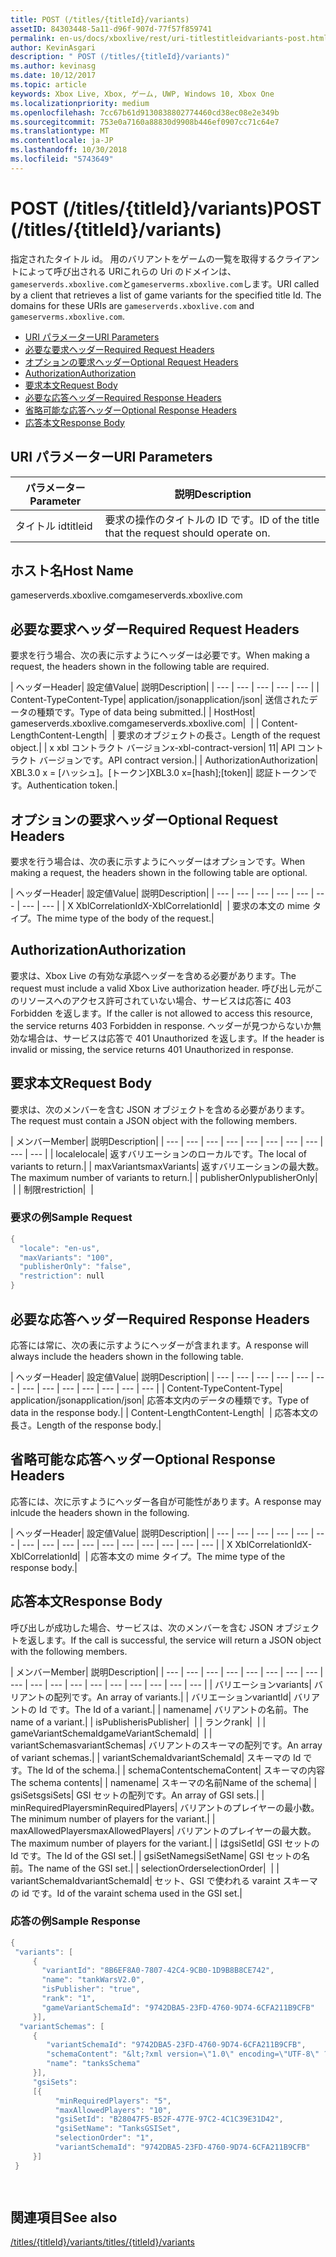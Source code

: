 ```yaml
---
title: POST (/titles/{titleId}/variants)
assetID: 84303448-5a11-d96f-907d-77f57f859741
permalink: en-us/docs/xboxlive/rest/uri-titlestitleidvariants-post.html
author: KevinAsgari
description: " POST (/titles/{titleId}/variants)"
ms.author: kevinasg
ms.date: 10/12/2017
ms.topic: article
keywords: Xbox Live, Xbox, ゲーム, UWP, Windows 10, Xbox One
ms.localizationpriority: medium
ms.openlocfilehash: 7cc67b61d9130838802774460cd38ec08e2e349b
ms.sourcegitcommit: 753e0a7160a88830d9908b446ef0907cc71c64e7
ms.translationtype: MT
ms.contentlocale: ja-JP
ms.lasthandoff: 10/30/2018
ms.locfileid: "5743649"
---
```

# <a name="post-titlestitleidvariants"></a><span data-ttu-id="de5e2-104">POST (/titles/{titleId}/variants)</span><span class="sxs-lookup"><span data-stu-id="de5e2-104">POST (/titles/{titleId}/variants)</span></span>
<span data-ttu-id="de5e2-105">指定されたタイトル id。 用のバリアントをゲームの一覧を取得するクライアントによって呼び出される URIこれらの Uri のドメインは、`gameserverds.xboxlive.com`と`gameserverms.xboxlive.com`します。</span><span class="sxs-lookup"><span data-stu-id="de5e2-105">URI called by a client that retrieves a list of game variants for the specified title Id. The domains for these URIs are `gameserverds.xboxlive.com` and `gameserverms.xboxlive.com`.</span></span>
 
  * [<span data-ttu-id="de5e2-106">URI パラメーター</span><span class="sxs-lookup"><span data-stu-id="de5e2-106">URI Parameters</span></span>](#ID4EZ)
  * [<span data-ttu-id="de5e2-107">必要な要求ヘッダー</span><span class="sxs-lookup"><span data-stu-id="de5e2-107">Required Request Headers</span></span>](#ID4EIB)
  * [<span data-ttu-id="de5e2-108">オプションの要求ヘッダー</span><span class="sxs-lookup"><span data-stu-id="de5e2-108">Optional Request Headers</span></span>](#ID4EED)
  * [<span data-ttu-id="de5e2-109">Authorization</span><span class="sxs-lookup"><span data-stu-id="de5e2-109">Authorization</span></span>](#ID4E3D)
  * [<span data-ttu-id="de5e2-110">要求本文</span><span class="sxs-lookup"><span data-stu-id="de5e2-110">Request Body</span></span>](#ID4EEE)
  * [<span data-ttu-id="de5e2-111">必要な応答ヘッダー</span><span class="sxs-lookup"><span data-stu-id="de5e2-111">Required Response Headers</span></span>](#ID4ELF)
  * [<span data-ttu-id="de5e2-112">省略可能な応答ヘッダー</span><span class="sxs-lookup"><span data-stu-id="de5e2-112">Optional Response Headers</span></span>](#ID4EMG)
  * [<span data-ttu-id="de5e2-113">応答本文</span><span class="sxs-lookup"><span data-stu-id="de5e2-113">Response Body</span></span>](#ID4EEH)
 
<a id="ID4EZ"></a>

 
## <a name="uri-parameters"></a><span data-ttu-id="de5e2-114">URI パラメーター</span><span class="sxs-lookup"><span data-stu-id="de5e2-114">URI Parameters</span></span>
 
| <span data-ttu-id="de5e2-115">パラメーター</span><span class="sxs-lookup"><span data-stu-id="de5e2-115">Parameter</span></span>| <span data-ttu-id="de5e2-116">説明</span><span class="sxs-lookup"><span data-stu-id="de5e2-116">Description</span></span>| 
| --- | --- | 
| <span data-ttu-id="de5e2-117">タイトル id</span><span class="sxs-lookup"><span data-stu-id="de5e2-117">titleid</span></span>| <span data-ttu-id="de5e2-118">要求の操作のタイトルの ID です。</span><span class="sxs-lookup"><span data-stu-id="de5e2-118">ID of the title that the request should operate on.</span></span>| 
  
<a id="ID5EG"></a>

 
## <a name="host-name"></a><span data-ttu-id="de5e2-119">ホスト名</span><span class="sxs-lookup"><span data-stu-id="de5e2-119">Host Name</span></span>

<span data-ttu-id="de5e2-120">gameserverds.xboxlive.com</span><span class="sxs-lookup"><span data-stu-id="de5e2-120">gameserverds.xboxlive.com</span></span>
 
<a id="ID4EIB"></a>

 
## <a name="required-request-headers"></a><span data-ttu-id="de5e2-121">必要な要求ヘッダー</span><span class="sxs-lookup"><span data-stu-id="de5e2-121">Required Request Headers</span></span>
 
<span data-ttu-id="de5e2-122">要求を行う場合、次の表に示すようにヘッダーは必要です。</span><span class="sxs-lookup"><span data-stu-id="de5e2-122">When making a request, the headers shown in the following table are required.</span></span>
 
| <span data-ttu-id="de5e2-123">ヘッダー</span><span class="sxs-lookup"><span data-stu-id="de5e2-123">Header</span></span>| <span data-ttu-id="de5e2-124">設定値</span><span class="sxs-lookup"><span data-stu-id="de5e2-124">Value</span></span>| <span data-ttu-id="de5e2-125">説明</span><span class="sxs-lookup"><span data-stu-id="de5e2-125">Description</span></span>| 
| --- | --- | --- | --- | --- | 
| <span data-ttu-id="de5e2-126">Content-Type</span><span class="sxs-lookup"><span data-stu-id="de5e2-126">Content-Type</span></span>| <span data-ttu-id="de5e2-127">application/json</span><span class="sxs-lookup"><span data-stu-id="de5e2-127">application/json</span></span>| <span data-ttu-id="de5e2-128">送信されたデータの種類です。</span><span class="sxs-lookup"><span data-stu-id="de5e2-128">Type of data being submitted.</span></span>| 
| <span data-ttu-id="de5e2-129">Host</span><span class="sxs-lookup"><span data-stu-id="de5e2-129">Host</span></span>| <span data-ttu-id="de5e2-130">gameserverds.xboxlive.com</span><span class="sxs-lookup"><span data-stu-id="de5e2-130">gameserverds.xboxlive.com</span></span>|  | 
| <span data-ttu-id="de5e2-131">Content-Length</span><span class="sxs-lookup"><span data-stu-id="de5e2-131">Content-Length</span></span>|  | <span data-ttu-id="de5e2-132">要求のオブジェクトの長さ。</span><span class="sxs-lookup"><span data-stu-id="de5e2-132">Length of the request object.</span></span>| 
| <span data-ttu-id="de5e2-133">x xbl コントラクト バージョン</span><span class="sxs-lookup"><span data-stu-id="de5e2-133">x-xbl-contract-version</span></span>| <span data-ttu-id="de5e2-134">1</span><span class="sxs-lookup"><span data-stu-id="de5e2-134">1</span></span>| <span data-ttu-id="de5e2-135">API コントラクト バージョンです。</span><span class="sxs-lookup"><span data-stu-id="de5e2-135">API contract version.</span></span>| 
| <span data-ttu-id="de5e2-136">Authorization</span><span class="sxs-lookup"><span data-stu-id="de5e2-136">Authorization</span></span>| <span data-ttu-id="de5e2-137">XBL3.0 x = [ハッシュ]。[トークン]</span><span class="sxs-lookup"><span data-stu-id="de5e2-137">XBL3.0 x=[hash];[token]</span></span>| <span data-ttu-id="de5e2-138">認証トークンです。</span><span class="sxs-lookup"><span data-stu-id="de5e2-138">Authentication token.</span></span>| 
  
<a id="ID4EED"></a>

 
## <a name="optional-request-headers"></a><span data-ttu-id="de5e2-139">オプションの要求ヘッダー</span><span class="sxs-lookup"><span data-stu-id="de5e2-139">Optional Request Headers</span></span>
 
<span data-ttu-id="de5e2-140">要求を行う場合は、次の表に示すようにヘッダーはオプションです。</span><span class="sxs-lookup"><span data-stu-id="de5e2-140">When making a request, the headers shown in the following table are optional.</span></span>
 
| <span data-ttu-id="de5e2-141">ヘッダー</span><span class="sxs-lookup"><span data-stu-id="de5e2-141">Header</span></span>| <span data-ttu-id="de5e2-142">設定値</span><span class="sxs-lookup"><span data-stu-id="de5e2-142">Value</span></span>| <span data-ttu-id="de5e2-143">説明</span><span class="sxs-lookup"><span data-stu-id="de5e2-143">Description</span></span>| 
| --- | --- | --- | --- | --- | --- | --- | --- | 
| <span data-ttu-id="de5e2-144">X XblCorrelationId</span><span class="sxs-lookup"><span data-stu-id="de5e2-144">X-XblCorrelationId</span></span>|  | <span data-ttu-id="de5e2-145">要求の本文の mime タイプ。</span><span class="sxs-lookup"><span data-stu-id="de5e2-145">The mime type of the body of the request.</span></span>| 
  
<a id="ID4E3D"></a>

 
## <a name="authorization"></a><span data-ttu-id="de5e2-146">Authorization</span><span class="sxs-lookup"><span data-stu-id="de5e2-146">Authorization</span></span>

<span data-ttu-id="de5e2-147">要求は、Xbox Live の有効な承認ヘッダーを含める必要があります。</span><span class="sxs-lookup"><span data-stu-id="de5e2-147">The request must include a valid Xbox Live authorization header.</span></span> <span data-ttu-id="de5e2-148">呼び出し元がこのリソースへのアクセス許可されていない場合、サービスは応答に 403 Forbidden を返します。</span><span class="sxs-lookup"><span data-stu-id="de5e2-148">If the caller is not allowed to access this resource, the service returns 403 Forbidden in response.</span></span> <span data-ttu-id="de5e2-149">ヘッダーが見つからないか無効な場合は、サービスは応答で 401 Unauthorized を返します。</span><span class="sxs-lookup"><span data-stu-id="de5e2-149">If the header is invalid or missing, the service returns 401 Unauthorized in response.</span></span>
 
<a id="ID4EEE"></a>

 
## <a name="request-body"></a><span data-ttu-id="de5e2-150">要求本文</span><span class="sxs-lookup"><span data-stu-id="de5e2-150">Request Body</span></span>
 
<span data-ttu-id="de5e2-151">要求は、次のメンバーを含む JSON オブジェクトを含める必要があります。</span><span class="sxs-lookup"><span data-stu-id="de5e2-151">The request must contain a JSON object with the following members.</span></span>
 
| <span data-ttu-id="de5e2-152">メンバー</span><span class="sxs-lookup"><span data-stu-id="de5e2-152">Member</span></span>| <span data-ttu-id="de5e2-153">説明</span><span class="sxs-lookup"><span data-stu-id="de5e2-153">Description</span></span>| 
| --- | --- | --- | --- | --- | --- | --- | --- | --- | --- | 
| <span data-ttu-id="de5e2-154">locale</span><span class="sxs-lookup"><span data-stu-id="de5e2-154">locale</span></span>| <span data-ttu-id="de5e2-155">返すバリエーションのローカルです。</span><span class="sxs-lookup"><span data-stu-id="de5e2-155">The local of variants to return.</span></span>| 
| <span data-ttu-id="de5e2-156">maxVariants</span><span class="sxs-lookup"><span data-stu-id="de5e2-156">maxVariants</span></span>| <span data-ttu-id="de5e2-157">返すバリエーションの最大数。</span><span class="sxs-lookup"><span data-stu-id="de5e2-157">The maximum number of variants to return.</span></span>| 
| <span data-ttu-id="de5e2-158">publisherOnly</span><span class="sxs-lookup"><span data-stu-id="de5e2-158">publisherOnly</span></span>|  | 
| <span data-ttu-id="de5e2-159">制限</span><span class="sxs-lookup"><span data-stu-id="de5e2-159">restriction</span></span>|  | 
 
<a id="ID4EDF"></a>

 
### <a name="sample-request"></a><span data-ttu-id="de5e2-160">要求の例</span><span class="sxs-lookup"><span data-stu-id="de5e2-160">Sample Request</span></span>
 

```cpp
{
  "locale": "en-us",
  "maxVariants": "100",
  "publisherOnly": "false",
  "restriction": null
}

```

   
<a id="ID4ELF"></a>

 
## <a name="required-response-headers"></a><span data-ttu-id="de5e2-161">必要な応答ヘッダー</span><span class="sxs-lookup"><span data-stu-id="de5e2-161">Required Response Headers</span></span>
 
<span data-ttu-id="de5e2-162">応答には常に、次の表に示すようにヘッダーが含まれます。</span><span class="sxs-lookup"><span data-stu-id="de5e2-162">A response will always include the headers shown in the following table.</span></span>
 
| <span data-ttu-id="de5e2-163">ヘッダー</span><span class="sxs-lookup"><span data-stu-id="de5e2-163">Header</span></span>| <span data-ttu-id="de5e2-164">設定値</span><span class="sxs-lookup"><span data-stu-id="de5e2-164">Value</span></span>| <span data-ttu-id="de5e2-165">説明</span><span class="sxs-lookup"><span data-stu-id="de5e2-165">Description</span></span>| 
| --- | --- | --- | --- | --- | --- | --- | --- | --- | --- | --- | --- | --- | 
| <span data-ttu-id="de5e2-166">Content-Type</span><span class="sxs-lookup"><span data-stu-id="de5e2-166">Content-Type</span></span>| <span data-ttu-id="de5e2-167">application/json</span><span class="sxs-lookup"><span data-stu-id="de5e2-167">application/json</span></span>| <span data-ttu-id="de5e2-168">応答本文内のデータの種類です。</span><span class="sxs-lookup"><span data-stu-id="de5e2-168">Type of data in the response body.</span></span>| 
| <span data-ttu-id="de5e2-169">Content-Length</span><span class="sxs-lookup"><span data-stu-id="de5e2-169">Content-Length</span></span>|  | <span data-ttu-id="de5e2-170">応答本文の長さ。</span><span class="sxs-lookup"><span data-stu-id="de5e2-170">Length of the response body.</span></span>| 
  
<a id="ID4EMG"></a>

 
## <a name="optional-response-headers"></a><span data-ttu-id="de5e2-171">省略可能な応答ヘッダー</span><span class="sxs-lookup"><span data-stu-id="de5e2-171">Optional Response Headers</span></span>
 
<span data-ttu-id="de5e2-172">応答には、次に示すようにヘッダー各自が可能性があります。</span><span class="sxs-lookup"><span data-stu-id="de5e2-172">A response may inlcude the headers shown in the following.</span></span>
 
| <span data-ttu-id="de5e2-173">ヘッダー</span><span class="sxs-lookup"><span data-stu-id="de5e2-173">Header</span></span>| <span data-ttu-id="de5e2-174">設定値</span><span class="sxs-lookup"><span data-stu-id="de5e2-174">Value</span></span>| <span data-ttu-id="de5e2-175">説明</span><span class="sxs-lookup"><span data-stu-id="de5e2-175">Description</span></span>| 
| --- | --- | --- | --- | --- | --- | --- | --- | --- | --- | --- | --- | --- | --- | --- | --- | 
| <span data-ttu-id="de5e2-176">X XblCorrelationId</span><span class="sxs-lookup"><span data-stu-id="de5e2-176">X-XblCorrelationId</span></span>|  | <span data-ttu-id="de5e2-177">応答本文の mime タイプ。</span><span class="sxs-lookup"><span data-stu-id="de5e2-177">The mime type of the response body.</span></span>| 
  
<a id="ID4EEH"></a>

 
## <a name="response-body"></a><span data-ttu-id="de5e2-178">応答本文</span><span class="sxs-lookup"><span data-stu-id="de5e2-178">Response Body</span></span>
 
<span data-ttu-id="de5e2-179">呼び出しが成功した場合、サービスは、次のメンバーを含む JSON オブジェクトを返します。</span><span class="sxs-lookup"><span data-stu-id="de5e2-179">If the call is successful, the service will return a JSON object with the following members.</span></span>
 
| <span data-ttu-id="de5e2-180">メンバー</span><span class="sxs-lookup"><span data-stu-id="de5e2-180">Member</span></span>| <span data-ttu-id="de5e2-181">説明</span><span class="sxs-lookup"><span data-stu-id="de5e2-181">Description</span></span>| 
| --- | --- | --- | --- | --- | --- | --- | --- | --- | --- | --- | --- | --- | --- | --- | --- | --- | --- | 
| <span data-ttu-id="de5e2-182">バリエーション</span><span class="sxs-lookup"><span data-stu-id="de5e2-182">variants</span></span>| <span data-ttu-id="de5e2-183">バリアントの配列です。</span><span class="sxs-lookup"><span data-stu-id="de5e2-183">An array of variants.</span></span>| 
| <span data-ttu-id="de5e2-184">バリエーション</span><span class="sxs-lookup"><span data-stu-id="de5e2-184">variantId</span></span>| <span data-ttu-id="de5e2-185">バリアントの Id です。</span><span class="sxs-lookup"><span data-stu-id="de5e2-185">The Id of a variant.</span></span>| 
| <span data-ttu-id="de5e2-186">name</span><span class="sxs-lookup"><span data-stu-id="de5e2-186">name</span></span>| <span data-ttu-id="de5e2-187">バリアントの名前。</span><span class="sxs-lookup"><span data-stu-id="de5e2-187">The name of a variant.</span></span>| 
| <span data-ttu-id="de5e2-188">isPublisher</span><span class="sxs-lookup"><span data-stu-id="de5e2-188">isPublisher</span></span>|  | 
| <span data-ttu-id="de5e2-189">ランク</span><span class="sxs-lookup"><span data-stu-id="de5e2-189">rank</span></span>|  | 
| <span data-ttu-id="de5e2-190">gameVariantSchemaId</span><span class="sxs-lookup"><span data-stu-id="de5e2-190">gameVariantSchemaId</span></span>|  | 
| <span data-ttu-id="de5e2-191">variantSchemas</span><span class="sxs-lookup"><span data-stu-id="de5e2-191">variantSchemas</span></span>| <span data-ttu-id="de5e2-192">バリアントのスキーマの配列です。</span><span class="sxs-lookup"><span data-stu-id="de5e2-192">An array of variant schemas.</span></span>| 
| <span data-ttu-id="de5e2-193">variantSchemaId</span><span class="sxs-lookup"><span data-stu-id="de5e2-193">variantSchemaId</span></span>| <span data-ttu-id="de5e2-194">スキーマの Id です。</span><span class="sxs-lookup"><span data-stu-id="de5e2-194">The Id of the schema.</span></span>| 
| <span data-ttu-id="de5e2-195">schemaContent</span><span class="sxs-lookup"><span data-stu-id="de5e2-195">schemaContent</span></span>| <span data-ttu-id="de5e2-196">スキーマの内容</span><span class="sxs-lookup"><span data-stu-id="de5e2-196">The schema contents</span></span>| 
| <span data-ttu-id="de5e2-197">name</span><span class="sxs-lookup"><span data-stu-id="de5e2-197">name</span></span>| <span data-ttu-id="de5e2-198">スキーマの名前</span><span class="sxs-lookup"><span data-stu-id="de5e2-198">Name of the schema</span></span>| 
| <span data-ttu-id="de5e2-199">gsiSets</span><span class="sxs-lookup"><span data-stu-id="de5e2-199">gsiSets</span></span>| <span data-ttu-id="de5e2-200">GSI セットの配列です。</span><span class="sxs-lookup"><span data-stu-id="de5e2-200">An array of GSI sets.</span></span>| 
| <span data-ttu-id="de5e2-201">minRequiredPlayers</span><span class="sxs-lookup"><span data-stu-id="de5e2-201">minRequiredPlayers</span></span>| <span data-ttu-id="de5e2-202">バリアントのプレイヤーの最小数。</span><span class="sxs-lookup"><span data-stu-id="de5e2-202">The minimum number of players for the variant.</span></span>| 
| <span data-ttu-id="de5e2-203">maxAllowedPlayers</span><span class="sxs-lookup"><span data-stu-id="de5e2-203">maxAllowedPlayers</span></span>| <span data-ttu-id="de5e2-204">バリアントのプレイヤーの最大数。</span><span class="sxs-lookup"><span data-stu-id="de5e2-204">The maximum number of players for the variant.</span></span>| 
| <span data-ttu-id="de5e2-205">は</span><span class="sxs-lookup"><span data-stu-id="de5e2-205">gsiSetId</span></span>| <span data-ttu-id="de5e2-206">GSI セットの Id です。</span><span class="sxs-lookup"><span data-stu-id="de5e2-206">The Id of the GSI set.</span></span>| 
| <span data-ttu-id="de5e2-207">gsiSetName</span><span class="sxs-lookup"><span data-stu-id="de5e2-207">gsiSetName</span></span>| <span data-ttu-id="de5e2-208">GSI セットの名前。</span><span class="sxs-lookup"><span data-stu-id="de5e2-208">The name of the GSI set.</span></span>| 
| <span data-ttu-id="de5e2-209">selectionOrder</span><span class="sxs-lookup"><span data-stu-id="de5e2-209">selectionOrder</span></span>|  | 
| <span data-ttu-id="de5e2-210">variantSchemaId</span><span class="sxs-lookup"><span data-stu-id="de5e2-210">variantSchemaId</span></span>| <span data-ttu-id="de5e2-211">セット、GSI で使われる varaint スキーマの id です。</span><span class="sxs-lookup"><span data-stu-id="de5e2-211">Id of the varaint schema used in the GSI set.</span></span>| 
 
<a id="ID4EYBAC"></a>

 
### <a name="sample-response"></a><span data-ttu-id="de5e2-212">応答の例</span><span class="sxs-lookup"><span data-stu-id="de5e2-212">Sample Response</span></span>
 

```cpp
{
 "variants": [
     { 
       "variantId": "8B6EF8A0-7807-42C4-9CB0-1D9B8B8CE742", 
       "name": "tankWarsV2.0",
       "isPublisher": "true",
       "rank": "1",
       "gameVariantSchemaId": "9742DBA5-23FD-4760-9D74-6CFA211B9CFB"
     }],
  "variantSchemas": [
     {
        "variantSchemaId": "9742DBA5-23FD-4760-9D74-6CFA211B9CFB",
        "schemaContent": "&lt;?xml version=\"1.0\" encoding=\"UTF-8\" ?>&lt;xs:schema xmlns:xs=\"http://www.w3.org/2001/XMLSchema\">&lt;xs:element name=\"root\">&lt;/xs:element>&lt;/xs:schema>"
        "name": "tanksSchema"
     }],
     "gsiSets":
     [{ 
          "minRequiredPlayers": "5", 
          "maxAllowedPlayers": "10", 
          "gsiSetId": "B28047F5-B52F-477E-97C2-4C1C39E31D42",
          "gsiSetName": "TanksGSISet",
          "selectionOrder": "1",
          "variantSchemaId": "9742DBA5-23FD-4760-9D74-6CFA211B9CFB"
     }]
 }

  

```

   
<a id="ID4ERCAC"></a>

 
## <a name="see-also"></a><span data-ttu-id="de5e2-213">関連項目</span><span class="sxs-lookup"><span data-stu-id="de5e2-213">See also</span></span>
 [<span data-ttu-id="de5e2-214">/titles/{titleId}/variants</span><span class="sxs-lookup"><span data-stu-id="de5e2-214">/titles/{titleId}/variants</span></span>](uri-titlestitleidvariants.md)

  